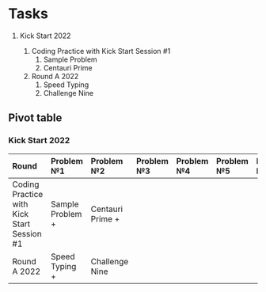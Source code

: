 # Tasks

1. Kick Start 2022

   1. Coding Practice with Kick Start Session #1
      1. Sample Problem
      2. Centauri Prime
   2. Round A 2022
      1. Speed Typing 
      2. Challenge Nine 

## Pivot table
### Kick Start 2022
Round | Problem №1       | Problem №2       | Problem №3 | Problem №4 | Problem №5 | Problem №6 
:--- |:-----------------|:-----------------|:-----------|:-----------|:-----------| :--- 
Coding Practice with Kick Start Session #1 | Sample Problem + | Centauri Prime + | 
Round A 2022 | Speed Typing +   | Challenge Nine   |
